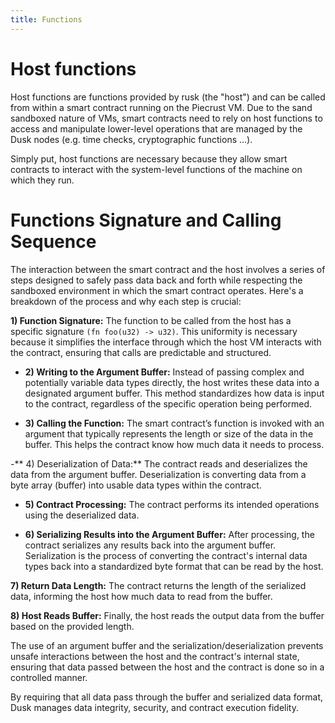 ```yaml
---
title: Functions
---
```



# Host functions
Host functions are functions provided by rusk (the "host") and can be called from within a smart contract running on the Piecrust VM. Due to the sand sandboxed nature of VMs, smart contracts need to rely on host functions to access and manipulate lower-level operations that are managed by the Dusk nodes (e.g. time checks, cryptographic functions ...).

Simply put, host functions are necessary because they allow smart contracts to interact with the system-level functions of the machine on which they run.

# Functions Signature and Calling Sequence

The interaction between the smart contract and the host involves a series of steps designed to safely pass data back and forth while respecting the sandboxed environment in which the smart contract operates. Here's a breakdown of the process and why each step is crucial:

**1) Function Signature:** The function to be called from the host has a specific signature ```(fn foo(u32) -> u32)```. This uniformity is necessary because it simplifies the interface through which the host VM interacts with the contract, ensuring that calls are predictable and structured.

- **2) Writing to the Argument Buffer:** Instead of passing complex and potentially variable data types directly, the host writes these data into a designated argument buffer. This method standardizes how data is input to the contract, regardless of the specific operation being performed.

- **3) Calling the Function:** The smart contract’s function is invoked with an argument that typically represents the length or size of the data in the buffer. This helps the contract know how much data it needs to process.

-** 4) Deserialization of Data:** The contract reads and deserializes the data from the argument buffer. Deserialization is converting data from a byte array (buffer) into usable data types within the contract.

- **5) Contract Processing:** The contract performs its intended operations using the deserialized data.

- **6) Serializing Results into the Argument Buffer:** After processing, the contract serializes any results back into the argument buffer. Serialization is the process of converting the contract's internal data types back into a standardized byte format that can be read by the host.

**7) Return Data Length:** The contract returns the length of the serialized data, informing the host how much data to read from the buffer.

**8) Host Reads Buffer:** Finally, the host reads the output data from the buffer based on the provided length.


The use of an argument buffer and the serialization/deserialization prevents unsafe interactions between the host and the contract's internal state, ensuring that data passed between the host and the contract is done so in a controlled manner.

By requiring that all data pass through the buffer and serialized data format, Dusk manages data integrity, security, and contract execution fidelity.

